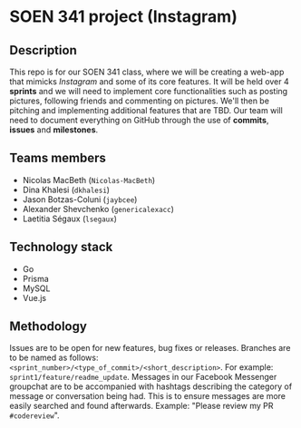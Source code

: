 # SOEN 341 project (Instagram)

## Description

This repo is for our SOEN 341 class, where we will be creating a web-app that mimicks *Instagram* and some of its core features. It will be held over 4 **sprints** and we will need to implement core functionalities such as posting pictures, following friends and commenting on pictures. We'll then be pitching and implementing additional features that are TBD. Our team will need to document everything on GitHub through the use of **commits**, **issues** and **milestones**.

## Teams members

* Nicolas MacBeth (`Nicolas-MacBeth`)
* Dina Khalesi (`dkhalesi`)
* Jason Botzas-Coluni (`jaybcee`)
* Alexander Shevchenko (`genericalexacc`)
* Laetitia Ségaux (`lsegaux`)

## Technology stack

* Go
* Prisma
* MySQL
* Vue.js

## Methodology

Issues are to be open for new features, bug fixes or releases. Branches are to be named as follows: `<sprint_number>/<type_of_commit>/<short_description>`. For example: `sprint1/feature/readme_update`. Messages in our Facebook Messenger groupchat are to be accompanied with hashtags describing the category of message or conversation being had. This is to ensure messages are more easily searched and found afterwards. Example: "Please review my PR `#codereview`".